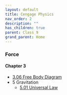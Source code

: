 ```yaml
---
layout: default
title: Cengage Physics
nav_order: 2
description: ""
has_children: true
parent: Class 9
grand_parent: Home
---
```


### Force

#### Chapter 3

* [3.06 Free Body Diagram](class9/physics/cengage-chapter3/3.06-fbd.html)
* 5 Gravitation
    * [5.01 Universal Law](class9/physics/cengage-chapter3/5.01-universal-law-gravitation.html)